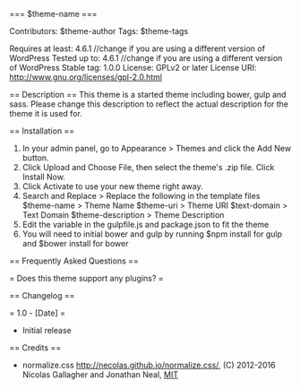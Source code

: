 
=== $theme-name ===

Contributors: $theme-author
Tags: $theme-tags

Requires at least: 4.6.1 //change if you are using a different version of WordPress
Tested up to: 4.6.1 //change if you are using a different version of WordPress
Stable tag: 1.0.0
License: GPLv2 or later
License URI: http://www.gnu.org/licenses/gpl-2.0.html

== Description ==
This theme is a started theme including bower, gulp and sass. Please change this description to reflect the actual description for the theme it is used for.


== Installation ==

1. In your admin panel, go to Appearance > Themes and click the Add New button.
2. Click Upload and Choose File, then select the theme's .zip file. Click Install Now.
3. Click Activate to use your new theme right away.
4. Search and Replace > Replace the following in the template files 
    $theme-name > Theme Name
    $theme-uri > Theme URI
    $text-domain > Text Domain
    $theme-description > Theme Description
5. Edit the variable in the gulpfile.js and package.json to fit the theme
6. You will need to initial bower and gulp by running $npm install for gulp and $bower install for bower 

== Frequently Asked Questions ==

= Does this theme support any plugins? =



== Changelog ==

= 1.0 - [Date] =
* Initial release

== Credits ==

* normalize.css http://necolas.github.io/normalize.css/, (C) 2012-2016 Nicolas Gallagher and Jonathan Neal, [MIT](http://opensource.org/licenses/MIT)
